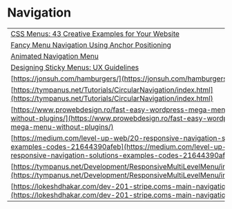 # Navigation

|                                                                                                                                                                                                  |         |
| ------------------------------------------------------------------------------------------------------------------------------------------------------------------------------------------------ | ------- |
| [&#xD;CSS Menus: 43 Creative Examples for Your Website](https://app.daily.dev/posts/css-menus-43-creative-examples-for-your-website-micogeblv)                                                   | 6/1/25  |
| [Fancy Menu Navigation Using Anchor Positioning](https://css-tricks.com/fancy-menu-navigation-using-anchor-positioning/?ref=dailydev)                                                            | 1/17/25 |
| [Animated Navigation Menu](https://dev.to/alvaromontoro/animated-navigation-menu-57o7?context=digest)                                                                                            | 5/21/24 |
| [Designing Sticky Menus: UX Guidelines](https://www.smashingmagazine.com/2023/05/sticky-menus-ux-guidelines/?ref=web-design-weekly.com)                                                          | 5/17/23 |
| [https://jonsuh.com/hamburgers/](https://jonsuh.com/hamburgers/)                                                                                                                                 |         |
| [https://tympanus.net/Tutorials/CircularNavigation/index.html](https://tympanus.net/Tutorials/CircularNavigation/index.html)                                                                     |         |
| [https://www.prowebdesign.ro/fast-easy-wordpress-mega-menu-without-plugins/](https://www.prowebdesign.ro/fast-easy-wordpress-mega-menu-without-plugins/)                                         |         |
| [https://medium.com/level-up-web/20-responsive-navigation-solutions-examples-codes-21644390afeb](https://medium.com/level-up-web/20-responsive-navigation-solutions-examples-codes-21644390afeb) |         |
| [https://tympanus.net/Development/ResponsiveMultiLevelMenu/index.html#](https://tympanus.net/Development/ResponsiveMultiLevelMenu/index.html)                                                    |         |
| [https://lokeshdhakar.com/dev-201-stripe.coms-main-navigation/](https://lokeshdhakar.com/dev-201-stripe.coms-main-navigation/)                                                                   |         |
